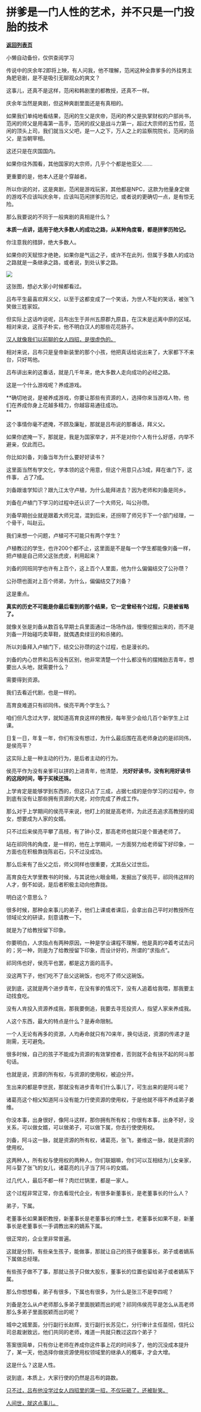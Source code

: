 # 拼爹是一门人性的艺术，并不只是一门投胎的技术

[**返回列表页**](/gzh/记忆承载)

小懒自动备份，仅供查阅学习

传说中的庆余年2即将上映，有人问我，他不理解，范闲这种全靠爹多的外挂男主角肥皂剧，是不是吸引无聊观众的爽文？

这事儿，还真不是这样，范闲和韩剧里的都教授，还真不一样。

庆余年当然是爽剧，但这种爽剧里面还是有真相的。

如果我们单纯地看结果，范闲的生父是庆帝，范闲的养父是执掌财权的户部尚书，范闲的师父是用毒第一高手，范闲的叔父是战斗力第一，超过大宗师的五竹叔，范闲的顶头上司，我们就当义父吧，是一人之下，万人之上的监察院院长，范闲的岳父，是当朝宰相。  

这还只是在庆国国内。

如果你往外围看，其他国家的大宗师，几乎个个都是他亚父.......  

更重要的是，他本人还是个穿越者。  

所以你说的对，这是爽剧，范闲是游戏玩家，其他都是NPC，这款为他量身定做的游戏不应该叫庆余年，应该叫范闲拼爹历险记，或者说的更确切一点，是有惊无险。

那么我要说的不同于一般爽剧的真相是什么？  

 **本质一点讲，适用于绝大多数人的成功之路，从某种角度看，都是拼爹历险记。**

你注意我的措辞，绝大多数人。

如果你的天赋惊才绝艳，如果你是气运之子，或许不在此列，但属于多数人的成功之路就是一条继承之路，或者说，到处认爹之路。

![](https://mmbiz.qpic.cn/sz_mmbiz_png/VToK8ByghCguNNZQEyNzBQuPa1bIbiaDIjI1QOqwM7f2HY7wpdPzWia4WdwrNdrZd0JlTR7wdW9WZa2Cb8MHibBEw/640?wx_fmt=png&from;=appmsg)

这张图，想必大家小时候都看过。

吕布平生最喜欢拜义父，以至于这都变成了一个笑话，为世人不耻的笑话，被张飞笑做三姓家奴。

但实际上这话咋说呢，吕布出生于并州五原郡九原县，在汉末是远离中原的区域。相对来说，这孩子朴实，他不明白汉人的那些花花肠子。

[汉人就像我们以前聊的女人四招，是很虚伪的。  
](http://mp.weixin.qq.com/s?__biz=Mzg4MTg2MzU3Mg==&mid=2247484361&idx=1&sn=aae47e8a572786857eeaafa29ceb2116&chksm=cf5e3d32f829b42446a1a4c644212c44b9140356f406fd4cadc00ce96a9269328e28ca0d4464&scene=21#wechat_redirect)

相对来说，吕布只是皇帝新装里的那个小孩，他把真话给说出来了，大家都下不来台，只好骂他。

吕布讲出来的这番话，就是几千年来，绝大多数人走向成功的必经之路。  

这是一个什么游戏呢？养成游戏。  

 **确切地说，是被养成游戏，你要让那些有资源的人，选择你来当游戏人物，他们在养成你身上花越多精力，你越容易通往成功。  
**

这个事情你毫不遮掩，不顾及廉耻，那就是吕布说的那番话，拜义父。  

如果你遮掩一下，那就是，我是为国家举才，并不是对你个人有什么好感，内举不避亲，仅此而已。  

你比如刘备，刘备当年为什么要好好读书？  

这里面当然有学文化，学本领的这个用意，但这个用意只占3成，拜在谁门下，这件事， 占了7成。  

刘备跟谁学知识？跟九江太守卢植，为什么能拜进去？因为老师和刘备是同乡。

刘备在卢植门下学习的过程中还认识了一个大师兄，叫公孙瓒。

刘备早期创业就是跟着大师兄混，混到后来，还拐带了师兄手下一个部门经理，一个骨干，叫赵云。

我们来想一个问题，卢植可不可能只有两个学生？

卢植教过的学生，也许200个都不止，这里面是不是每一个学生都能像刘备一样，把卢植是自己师父这张虎皮，利用起来？

刘备的同班同学也许有上百个，这上百个人里面，他为什么偏偏结交了公孙瓒？

公孙瓒也面对上百个师弟，为什么，偏偏结交了刘备？

这是重点。

 **真实的历史不可能是你最后看到的那个结果，它一定曾经有个过程，只是被省略了。**

就像关张是刘备从数百名早期士兵里面通过一场场作战，慢慢挖掘出来的，而不是刘备一开始碰巧卖草鞋，就偶遇卖绿豆的和杀猪的。

所以刘备拜入卢植门下，结交公孙瓒的这个过程，也是漫长的。

刘备的内心世界和吕布没有区别，他非常清楚一个什么都没有的摆摊励志青年，想要出人头地，就需要什么？

需要得到资源。

我们去看近代剧，也是一样的。

高育良难道只有祁同伟，侯亮平两个学生么？

咱们但凡念过大学，就知道高育良这样的教授，每年至少会给几百个新学生上过课。  

日复一日，年复一年，你们有没有想过，为什么最后围在高老师身边的是祁同伟，是侯亮平？  

这实际上是一种主动的行为，是后者主动的行为。

侯亮平作为没有亲爹可以拼的上进青年，他清楚， **光好好读书，没有利用好读书的这段时间，等于买椟还珠。**

上学肯定是能够学到东西的，但这只占了三成，占据七成的是你学习的过程中，你到底有没有让那些拥有资源的大佬，对你完成了养成工作。  

那么对于上学期间的侯亮平来说，他盯上的就是高老师，为此还去追求高教授的闺女，想要成为人家的女婿。

只不过后来侯亮平攀了高枝，有了钟小艾，那高老师也就只是个普通老师了。

站在祁同伟的角度，是一样的，他在上学期间，一方面努力给老师留下好印象，一方面也在积极靠拢陈岩石，只不过没成功。  

那么后来有了岳父之后，师父同样也很重要，尤其岳父过世后。  

高育良在大学里教书的时候，与其说他火眼金睛，发掘出了侯亮平，祁同伟这样的人才，倒不如说，是后者积极主动向他靠拢。

明白这个意思么？  

很多时候，那种会来事儿的弟子，他们上课或者课后，会拿出自己平时对教授所在领域论文的研读，刻意请教一下。  

就是为了给教授留下印象。

你要明白，人求指点有两种原因，一种是学业课程不理解，他是真的冲着考试去问的；另一种，则是为了给教授留下印象，而设计好的，所谓的“求指点”。  

祁同伟也好，侯亮平也罢，都是这方面的高手。  

没这两下子，他们吃不了岳父这碗饭，也吃不了师父这碗饭。  

说到底，这就是两个进步青年，在没有爹的情况下，没有人追着给我喂，那我要主动找食吃。  

没有人肯投入资源养成我，那我要倒追，我要去寻觅投资人，指望人家来养成我。

人这个东西，最大的特点是什么？是寿命限制。  

一个人无论有再多的资源，人均寿命就只有70来年，换句话说，资源的传递才是刚需，无可避免。  

很多时候，自己的孩子不能成为资源的有效掌控者，否则就不会有扶不起的阿斗那句话。  

也就是说，资源的所有权，与资源的使用权，被迫分开。

生出来的都是李世民，那就没有进步青年们什么事儿了，可生出来的是阿斗呢？  

诸葛亮这个相父知道阿斗没有能力行使资源的使用权，于是他就不得不养成弟子姜维。

你没本事，出身很好，像阿斗这样，那你拥有所有权；你很有本事，出身不好，没关系，可以做女婿，可以做弟子，可以做下属，你去行使使用权。

刘备，阿斗这一脉，就是资源的所有权，诸葛亮，张飞，姜维这一脉，就是资源的使用权。  

这两种人，所有权与使用权的两种人，你们联姻嘛，你们可以互相结为儿女亲家，阿斗娶了张飞的女儿，诸葛亮的儿子当了阿斗的女婿。

过几代人，最后不都一样？肉烂烂锅里，都是一家人。  

这个过程非常正常，你去看现代企业，有很多新董事长，是老董事长的什么人？  

弟子，下属。

老董事长如果兼职教授，新董事长是老董事长的博士生，老董事长如果不是，新董事长是老董事长一手调教出来的嫡系下属。  

很正常的，企业里非常普遍。  

这就是分割，有些亲生孩子，能做事，那就让自己的孩子做董事长，弟子或者嫡系下属做总经理。  

有些孩子做不了事，那就让孩子只做大股东，董事长的位置也留给弟子或者嫡系下属。

那么你想想看，弟子有很多，下属也有很多，为什么是张三不是李四呢？  

刘备是怎么从卢老师那么多弟子里面脱颖而出的呢？祁同伟侯亮平是怎么从高老师那么多弟子里面脱颖而出的呢？  

城中之城里面，分行副行长赵辉，支行副行长苏见仁，分行审计主任苗彻，信托公司总裁谢致远，他们共同的老师，难道一共就只教过这四个弟子？

答案很简单，只有你让老师在养成你这件事上花的时间多了，他的沉没成本提升了，某一天，他选择你做资源使用权领域里的继承人的概率，才会大增。  

这是什么？这是人性。  

说到底，本质上，大家行使的仍然是吕布的路数。

[只不过，吕布他没学过女人四招里的第一招，不仅玩砸了，还被耻笑。](http://mp.weixin.qq.com/s?__biz=Mzg4MTg2MzU3Mg==&mid=2247484361&idx=1&sn=aae47e8a572786857eeaafa29ceb2116&chksm=cf5e3d32f829b42446a1a4c644212c44b9140356f406fd4cadc00ce96a9269328e28ca0d4464&scene=21#wechat_redirect)

[人间世，就这点事儿。](http://mp.weixin.qq.com/s?__biz=Mzg4MTg2MzU3Mg==&mid=2247484361&idx=1&sn=aae47e8a572786857eeaafa29ceb2116&chksm=cf5e3d32f829b42446a1a4c644212c44b9140356f406fd4cadc00ce96a9269328e28ca0d4464&scene=21#wechat_redirect)

